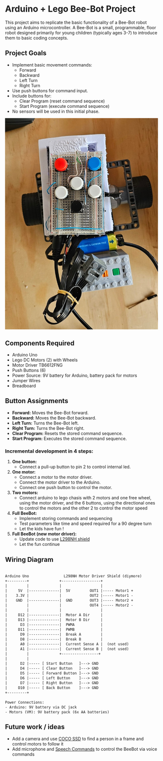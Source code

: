 # Arduino + Lego Bee-Bot Project

This project aims to replicate the basic functionality of a Bee-Bot robot using an Arduino microcontroller. A Bee-Bot is a small, programmable, floor robot designed primarily for young children (typically ages 3-7) to introduce them to basic coding concepts.

## Project Goals

* Implement basic movement commands:
    * Forward
    * Backward
    * Left Turn
    * Right Turn
* Use push buttons for command input.
* Include buttons for:
    * Clear Program (reset command sequence)
    * Start Program (execute command sequence)
* No sensors will be used in this initial phase.

![Lego + Arduino Bee-Bot](assets/beebot.jpg)

## Components Required

* Arduino Uno
* Lego DC Motors (2) with Wheels
* Motor Driver TB6612FNG
* Push Buttons (6)
* Power Source: 9V battery for Arduino, battery pack for motors
* Jumper Wires
* Breadboard

## Button Assignments

* **Forward:** Moves the Bee-Bot forward.
* **Backward:** Moves the Bee-Bot backward.
* **Left Turn:** Turns the Bee-Bot left.
* **Right Turn:** Turns the Bee-Bot right.
* **Clear Program:** Resets the stored command sequence.
* **Start Program:** Executes the stored command sequence.

### Incremental development in 4 steps:

1.  **One button:**
    * Connect a pull-up button to pin 2 to control internal led.
2.  **One motor:**
    * Connect a motor to the motor driver.
    * Connect the motor driver to the Arduino.
    * Connect one push button to control the motor.
3.  **Two motors:**
    * Connect arduino to lego chasis with 2 motors and one free wheel, using the motor driver, and the 6 buttons, using the directional ones to control the motors and the other 2 to control the motor speed
4.  **Full BeeBot:**
    * Implement storing commands and sequencing
    * Test parameters like time and speed required for a 90 degree turn
    * Let the kids have fun !
5.  **Full BeeBot (new motor driver):**
    * Update code to use [L298NH shield](https://www.diymore.cc/products/replace-l298p-for-arduino-uno-r3-dual-channel-dc-motor-driver-shield-expansion-board-l298nh-module-driving-module-mega2560-one)
    * Let the fun continue

## Wiring Diagram

```

Arduino Uno                L298NH Motor Driver Shield (diymore)
+---------+              +------------------+
|         |              |                  |
|     5V  |--------------|  5V         OUT1 |----- Motor1 +
|    3.3V |              |             OUT2 |----- Motor1 -
|    GND  |--------------|  GND        OUT3 |----- Motor2 +
|         |              |             OUT4 |----- Motor2 -
|         |              |                  |
|     D12 |--------------|  Motor A Dir     | 
|     D13 |--------------|  Motor B Dir     |
|      D3 |--------------|  PWMA            |
|     D11 |--------------|  PWMB            |
|      D9 |--------------|  Break A         |
|      D8 |--------------|  Break B         |
|      A0 |--------------|  Current Sense A |  (not used)
|      A1 |--------------|  Current Sense B |  (not used)
|         |              +-----------------+
|         |
|      D2 |----- [ Start Button   ]---> GND
|      D4 |----- [ Clear Button   ]---> GND
|      D5 |----- [ Forward Button ]---> GND
|      D6 |----- [ Left Button    ]---> GND
|      D7 |----- [ Right Button   ]---> GND
|     D10 |----- [ Back Button    ]---> GND
+---------+

Power Connections:
- Arduino: 9V battery via DC jack
- Motors (VM): 9V battery pack (6x AA batteries)

```

## Future work / ideas

* Add a camera and use [COCO SSD](https://github.com/tensorflow/tfjs-models/blob/master/coco-ssd) to find a person in a frame and control motors to follow it
* Add microphone and [Speech Commands](https://github.com/tensorflow/tfjs-models/blob/master/speech-commands) to control the BeeBot via voice commands